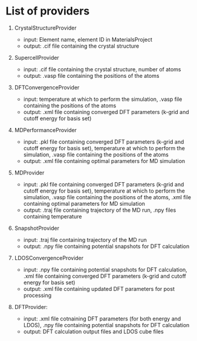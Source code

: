 # List of providers

1. CrystalStructureProvider
    - input: Element name, element ID in MaterialsProject
    - output: .cif file containing the crystal structure

2. SupercellProvider
    - input: .cif file containing the crystal structure, number of atoms
    - output: .vasp file containing the positions of the atoms
    
3. DFTConvergenceProvider
    - input: temperature at which to perform the simulation, .vasp file containing the positions of the atoms
    - output: .xml file containing converged DFT parameters (k-grid and cutoff energy for basis set)
    
4. MDPerformanceProvider
    - input: .pkl file containing converged DFT parameters (k-grid and cutoff energy for basis set), temperature at which to perform the simulation, .vasp file containing the positions of the atoms
    - output: .xml file containing optimal parameters for MD simulation
    
5. MDProvider
    - input: .pkl file containing converged DFT parameters (k-grid and cutoff energy for basis set), temperature at which to perform the simulation, .vasp file containing the positions of the atoms, .xml file containing optimal parameters for MD simulation
    - output: .traj file containing trajectory of the MD run, .npy files containing temperature

6. SnapshotProvider
    - input: .traj file containing trajectory of the MD run
    - output: .npy file containing potential snapshots for DFT calculation
    
7. LDOSConvergenceProvider
    - input: .npy file containing potential snapshots for DFT calculation, .xml file containing converged DFT parameters (k-grid and cutoff energy for basis set)
    - output: .xml file containing updated DFT parameters for post processing
    
8. DFTProvider:
    - input: .xml file cotnaining DFT parameters (for both energy and LDOS), .npy file containing potential snapshots for DFT calculation
    - output: DFT calculation output files and LDOS cube files



